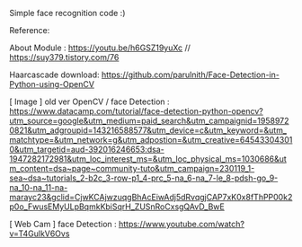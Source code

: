 
Simple face recognition code :)


Reference:

About Module : https://youtu.be/h6GSZ19yuXc // https://suy379.tistory.com/76

Haarcascade download: https://github.com/parulnith/Face-Detection-in-Python-using-OpenCV

[ Image ] old ver OpenCV / face Detection : https://www.datacamp.com/tutorial/face-detection-python-opencv?utm_source=google&utm_medium=paid_search&utm_campaignid=19589720821&utm_adgroupid=143216588577&utm_device=c&utm_keyword=&utm_matchtype=&utm_network=g&utm_adpostion=&utm_creative=645433043010&utm_targetid=aud-392016246653:dsa-1947282172981&utm_loc_interest_ms=&utm_loc_physical_ms=1030686&utm_content=dsa~page~community-tuto&utm_campaign=230119_1-sea~dsa~tutorials_2-b2c_3-row-p1_4-prc_5-na_6-na_7-le_8-pdsh-go_9-na_10-na_11-na-marayc23&gclid=CjwKCAjwzuqgBhAcEiwAdj5dRvqgjCAP7xK0x8fThPP00k2p0o_FwusEMyULpBqmkKbiSqrH_ZUSnRoCxsgQAvD_BwE

[ Web Cam ] face Detection : https://www.youtube.com/watch?v=T4GulkV6Ovs

